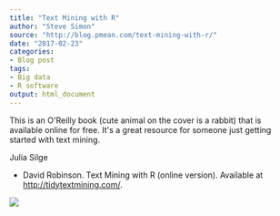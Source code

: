 ```yaml
---
title: "Text Mining with R"
author: "Steve Simon"
source: "http://blog.pmean.com/text-mining-with-r/"
date: "2017-02-23"
categories:
- Blog post
tags:
- Big data
- R software
output: html_document
---
```


This is an O'Reilly book (cute animal on the cover is a rabbit) that is
available online for free. It's a great resource for someone just
getting started with text mining.

<!---More--->

Julia Silge
- David Robinson. Text Mining with R (online version).
Available at <http://tidytextmining.com/>.

![](http://www.pmean.com/new-images/17/text-mining-with-r01.png)




